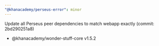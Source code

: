 ```yaml
---
"@khanacademy/perseus-error": minor
---
```


Update all Perseus peer dependencies to match webapp exactly (commit: 2bd290251a8)
  * @khanacademy/wonder-stuff-core v1.5.2
